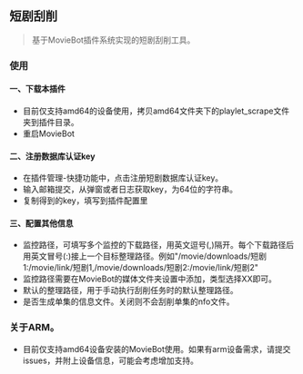 ## 短剧刮削

> 基于MovieBot插件系统实现的短剧刮削工具。

### 使用

#### 一、下载本插件

- 目前仅支持amd64的设备使用，拷贝amd64文件夹下的playlet_scrape文件夹到插件目录。
- 重启MovieBot

#### 二、注册数据库认证key

- 在插件管理-快捷功能中，点击注册短剧数据库认证key。
- 输入邮箱提交，从弹窗或者日志获取key，为64位的字符串。
- 复制得到的key，填写到插件配置里

#### 三、配置其他信息

- 监控路径，可填写多个监控的下载路径，用英文逗号(,)隔开。每个下载路径后用英文冒号(:)接上一个目标整理路径。例如"/movie/downloads/短剧1:/movie/link/短剧1,/movie/downloads/短剧2:/movie/link/短剧2"
- 监控路径需要在MovieBot的媒体文件夹设置中添加，类型选择XX即可。
- 默认的整理路径，用于手动执行刮削任务时的默认整理路径。
- 是否生成单集的信息文件。关闭则不会刮削单集的nfo文件。

### 关于ARM。

- 目前仅支持amd64设备安装的MovieBot使用。如果有arm设备需求，请提交issues，并附上设备信息，可能会考虑增加支持。